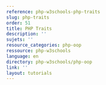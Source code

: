 ```yaml
---
reference: php-w3schools-php-traits
slug: php-traits
order: 51
title: PHP Traits
description: ''
sujets: ''
resource_categories: php-oop
ressource: php-w3schools
language: en
directory: php-w3schools/php-oop
link: ''
layout: tutorials
---
```

